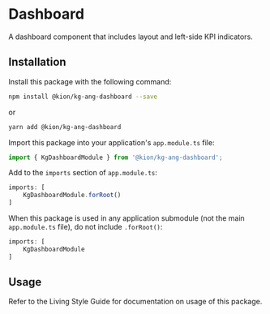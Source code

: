 Dashboard
=========

A dashboard component that includes layout and left-side KPI indicators.

Installation
------------
Install this package with the following command:

```bash
npm install @kion/kg-ang-dashboard --save
```

or

```bash
yarn add @kion/kg-ang-dashboard
```

Import this package into your application's `app.module.ts` file:

```typescript
import { KgDashboardModule } from '@kion/kg-ang-dashboard';
```

Add to the `imports` section of `app.module.ts`:

```typescript
imports: [
    KgDashboardModule.forRoot()
]
```

When this package is used in any application submodule (not the main `app.module.ts` file), do not include `.forRoot()`:

```typescript
imports: [
    KgDashboardModule
]
```

Usage
-----

Refer to the Living Style Guide for documentation on usage of this package. 
